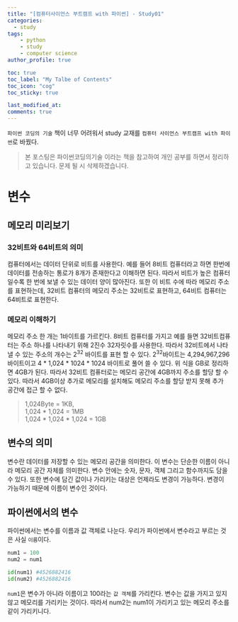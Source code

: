 ```yaml
---
title: "[컴퓨터사이언스 부트캠프 with 파이썬] - Study01"
categories: 
  - study
tags:
    - python
    - study
    - computer science
author_profile: true

toc: true
toc_label: "My Talbe of Contents"
toc_icon: "cog"
toc_sticky: true

last_modified_at:
comments: true
---
```


`파이썬 코딩의 기술` 책이 너무 어려워서 study 교재를 `컴퓨터 사이언스 부트캠프 with 파이썬`로 바꿨다. 

> 본 포스팅은 파이썬코딩의기술 이라는 책을 참고하여 개인 공부를 하면서 정리하고 있습니다. 문제 될 시 삭제하겠습니다.

# 변수

## 메모리 미리보기

### 32비트와 64비트의 의미

컴퓨터에서는 데이터 단위로 비트를 사용한다. 예를 들어 8비트 컴퓨터라고 하면 한번에 데이터를 전송하는 통로가 8개가 존재한다고 이해하면 된다. 따라서 비트가 높은 컴퓨터일수록 한 번에 보낼 수 있는 데이터 양이 많아진다. 또한 이 비트 수에 따라 메모리 주소를 표현하는데, 32비트 컴퓨터의 메모리 주소는 32비트로 표현하고, 64비트 컴퓨터는 64비트로 표현한다.


### 메모리 이해하기

메모리 주소 한 개는 1바이트를 가르킨다. 8비트 컴퓨터를 가지고 예를 들면 32비트컴퓨터는 주소 하나를 나타내기 위해 2진수 32자릿수를 사용한다. 따라서 32비트에서 나타낼 수 있는 주소의 개수는 2<sup>32</sup> 바이트를 표현 할 수 있다. 2<sup>32</sup>바이트는 4,294,967,296바이트이고 4 * 1,024 * 1024 * 1024 바이트로 풀어 쓸 수 있다. 위 식을 GB로 정리하면 4GB가 된다. 따라서 32비트 컴퓨터로는 메모리 공간에 4GB까지 주소를 할당 할 수 있다. 따라서 4GB이상 추가로 메모리를 설치해도 메모리 주소를 할당 받지 못해 추가 공간에 접근 할 수 없다. 

> 1,024Byte = 1KB, <br>
> 1,024 * 1,024 = 1MB <br>
> 1,024 * 1,024 * 1,024 = 1GB

## 변수의 의미

변수란 데이터를 저장할 수 있는 메모리 공간을 의미한다. 이 변수는 단순한 이름이 아니라 메모리 공간 자체를 의미한다. 변수 안에는 숫자, 문자, 객체 그리고 함수까지도 담을 수 있다. 또한 변수에 담긴 값이나 가리키는 대상은 언제라도 변경이 가능하다. 변경이 가능하기 때문에 이름이 변수인 것이다.

## 파이썬에서의 변수

파이썬에서는 변수를 이름과 값 객체로 나눈다. 우리가 파이썬에서 변수라고 부르는 것은 사실 `이름`이다.

```python
num1 = 100
num2 = num1

id(num1) #4526882416
id(num2) #4526882416
```
`num1`은 변수가 아니라 이름이고 100라는 `값 객체`를 가리킨다. 변수는 값을 가지고 있지 않고 메모리를 가리키는 것이다. 따라서 num2는 num1이 가리키고 있는 메모리 주소를 같이 가리키니다.